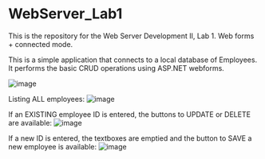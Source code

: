 # WebServer_Lab1
This is the repository for the Web Server Development II, Lab 1. Web forms + connected mode.

This is a simple application that connects to a local database of Employees.
It performs the basic CRUD operations using ASP.NET webforms.

![image](https://github.com/claramcarvalho/WebServer_Lab1/assets/126411397/856e207d-7663-484b-811e-d3fd6aede330)

Listing ALL employees:
![image](https://github.com/claramcarvalho/WebServer_Lab1/assets/126411397/b11458b6-4403-48c8-99d0-e3360d0f8783)

If an EXISTING employee ID is entered, the buttons to UPDATE or DELETE are available:
![image](https://github.com/claramcarvalho/WebServer_Lab1/assets/126411397/caec1468-7e70-45ba-b10e-eb6767e028ca)

If a new ID is entered, the textboxes are emptied and the button to SAVE a new employee is available:
![image](https://github.com/claramcarvalho/WebServer_Lab1/assets/126411397/b671b6f2-c4e7-4b90-8375-47e1cf95af61)


